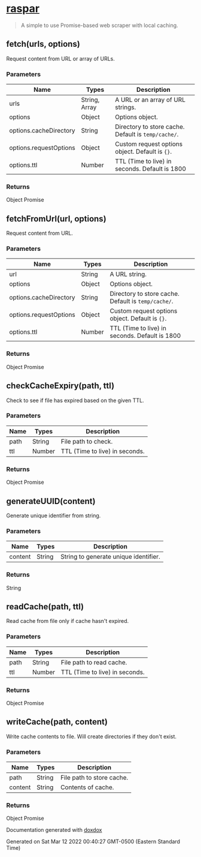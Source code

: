# [raspar](https://github.com/neogeek/raspar)

> A simple to use Promise-based web scraper with local caching.

## fetch(urls, options)

Request content from URL or array of URLs.

### Parameters

| Name                   | Types         | Description                                         |
| ---------------------- | ------------- | --------------------------------------------------- |
| urls                   | String, Array | A URL or an array of URL strings.                   |
| options                | Object        | Options object.                                     |
| options.cacheDirectory | String        | Directory to store cache. Default is `temp/cache/`. |
| options.requestOptions | Object        | Custom request options object. Default is `{}`.     |
| options.ttl            | Number        | TTL (Time to live) in seconds. Default is 1800      |

### Returns

Object
Promise

## fetchFromUrl(url, options)

Request content from URL.

### Parameters

| Name                   | Types  | Description                                         |
| ---------------------- | ------ | --------------------------------------------------- |
| url                    | String | A URL string.                                       |
| options                | Object | Options object.                                     |
| options.cacheDirectory | String | Directory to store cache. Default is `temp/cache/`. |
| options.requestOptions | Object | Custom request options object. Default is `{}`.     |
| options.ttl            | Number | TTL (Time to live) in seconds. Default is 1800      |

### Returns

Object
Promise

## checkCacheExpiry(path, ttl)

Check to see if file has expired based on the given TTL.

### Parameters

| Name | Types  | Description                    |
| ---- | ------ | ------------------------------ |
| path | String | File path to check.            |
| ttl  | Number | TTL (Time to live) in seconds. |

### Returns

Object
Promise

## generateUUID(content)

Generate unique identifier from string.

### Parameters

| Name    | Types  | Description                           |
| ------- | ------ | ------------------------------------- |
| content | String | String to generate unique identifier. |

### Returns

String


## readCache(path, ttl)

Read cache from file only if cache hasn't expired.

### Parameters

| Name | Types  | Description                    |
| ---- | ------ | ------------------------------ |
| path | String | File path to read cache.       |
| ttl  | Number | TTL (Time to live) in seconds. |

### Returns

Object
Promise

## writeCache(path, content)

Write cache contents to file. Will create directories if they don't exist.

### Parameters

| Name    | Types  | Description               |
| ------- | ------ | ------------------------- |
| path    | String | File path to store cache. |
| content | String | Contents of cache.        |

### Returns

Object
Promise

Documentation generated with [doxdox](https://github.com/docsbydoxdox/doxdox)

Generated on Sat Mar 12 2022 00:40:27 GMT-0500 (Eastern Standard Time)
